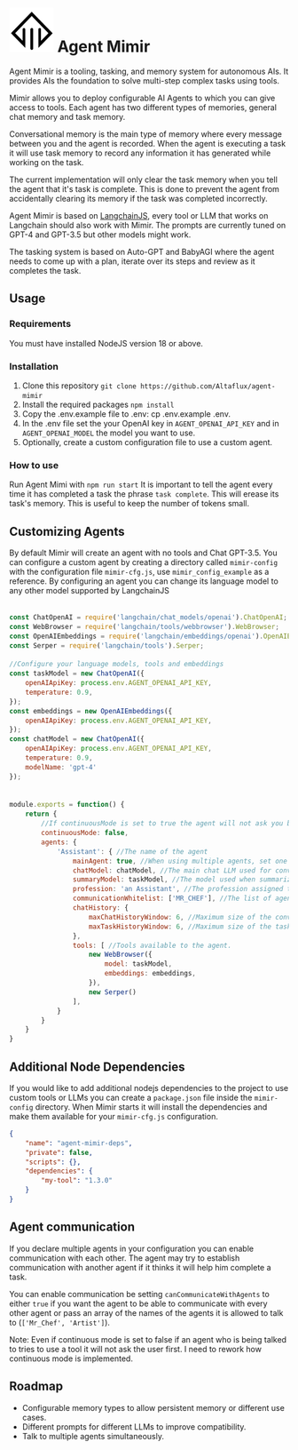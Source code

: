 # <img src="assets/mimir_logo.svg" width="80" height="80"> Agent Mimir

Agent Mimir is a tooling, tasking, and memory system for autonomous AIs. It provides AIs the foundation to solve multi-step complex tasks using tools.

Mimir allows you to deploy configurable AI Agents to which you can give access to tools. Each agent has two different types of memories, general chat memory and task memory.

Conversational memory is the main type of memory where every message between you and the agent is recorded. When the agent is executing a task it will use task memory to record any information it has generated while working on the task.

The current implementation will only clear the task memory when you tell the agent that it's task is complete. This is done to prevent the agent from accidentally clearing its memory if the task was completed incorrectly.

Agent Mimir is based on [LangchainJS](https://github.com/hwchase17/langchainjs), every tool or LLM that works on Langchain should also work with Mimir. The prompts are currently tuned on GPT-4 and GPT-3.5 but other models might work.

The tasking system is based on Auto-GPT and BabyAGI where the agent needs to come up with a plan, iterate over its steps and review as it completes the task.


## Usage

### Requirements
You must have installed NodeJS version 18 or above.

### Installation

1. Clone this repository `git clone https://github.com/Altaflux/agent-mimir`
2. Install the required packages `npm install`
3. Copy the .env.example file to .env: cp .env.example .env.
4. In the .env file set the your OpenAI key in `AGENT_OPENAI_API_KEY` and in `AGENT_OPENAI_MODEL` the model you want to use.
5. Optionally, create a custom configuration file to use a custom agent.


### How to use
Run Agent Mimi with `npm run start`
It is important to tell the agent every time it has completed a task the phrase `task complete`. This will erease its task's memory. This is useful to keep the number of tokens small.

## Customizing Agents

By default Mimir will create an agent with no tools and Chat GPT-3.5. You can configure a custom agent by creating a directory called `mimir-config` with the configuration file `mimir-cfg.js`, use `mimir_config_example` as a reference. By configuring an agent you can change its language model to any other model supported by LangchainJS

```javascript

const ChatOpenAI = require('langchain/chat_models/openai').ChatOpenAI;
const WebBrowser = require('langchain/tools/webbrowser').WebBrowser;
const OpenAIEmbeddings = require('langchain/embeddings/openai').OpenAIEmbeddings;
const Serper = require('langchain/tools').Serper;

//Configure your language models, tools and embeddings
const taskModel = new ChatOpenAI({
    openAIApiKey: process.env.AGENT_OPENAI_API_KEY,
    temperature: 0.9,
});
const embeddings = new OpenAIEmbeddings({
    openAIApiKey: process.env.AGENT_OPENAI_API_KEY,
});
const chatModel = new ChatOpenAI({
    openAIApiKey: process.env.AGENT_OPENAI_API_KEY,
    temperature: 0.9,
    modelName: 'gpt-4'
});


module.exports = function() {
    return {
        //If continuousMode is set to true the agent will not ask you before executing a tool. Disable at your own risk.
        continuousMode: false,
        agents: {
            'Assistant': { //The name of the agent
                mainAgent: true, //When using multiple agents, set one agent as the mainAgent for the chat.
                chatModel: chatModel, //The main chat LLM used for conversation and memory.
                summaryModel: taskModel, //The model used when summarizing conversations.
                profession: 'an Assistant', //The profession assigned to the agent.
                communicationWhitelist: ['MR_CHEF'], //The list of agents it is allowed to talk to.
                chatHistory: {
                    maxChatHistoryWindow: 6, //Maximum size of the conversational chat before summarizing. 4 by default
                    maxTaskHistoryWindow: 6, //Maximum size of the task chat before summarizing. 4 by default
                },
                tools: [ //Tools available to the agent.
                    new WebBrowser({
                        model: taskModel,
                        embeddings: embeddings,
                    }),
                    new Serper()
                ],
            }
        }
    }
}
```
## Additional Node Dependencies

If you would like to add additional nodejs dependencies to the project to use custom tools or LLMs you can create a `package.json` file inside the `mimir-config` directory. When Mimir starts it will install the dependencies and make them available for your `mimir-cfg.js` configuration.
```json
{
    "name": "agent-mimir-deps",
    "private": false,
    "scripts": {},
    "dependencies": {
        "my-tool": "1.3.0"
    }
}

```
## Agent communication
If you declare multiple agents in your configuration you can enable communication with each other. The agent may try to establish communication with another agent if it thinks it will help him complete a task.

You can enable communication be setting `canCommunicateWithAgents` to either `true` if you want the agent to be able to communicate with every other agent or pass an array of the names of the agents it is allowed to talk to (`['Mr_Chef', 'Artist']`).

Note: Even if continuous mode is set to false if an agent who is being talked to tries to use a tool it will not ask the user first. I need to rework how continuous mode is implemented.

## Roadmap

* Configurable memory types to allow persistent memory or different use cases.
* Different prompts for different LLMs to improve compatibility.
* Talk to multiple agents simultaneously.
